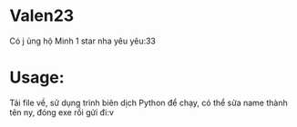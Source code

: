 # Valen23
Có j ủng hộ Minh 1 star nha yêu yêu:33
# Usage:
  Tải file về, sử dụng trình biên dịch Python để chạy, có thể sửa name thành tên ny, đóng exe rồi gửi đi:v
